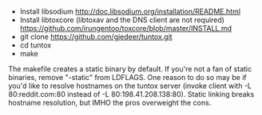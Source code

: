 * Install libsodium http://doc.libsodium.org/installation/README.html
* Install libtoxcore (libtoxav and the DNS client are not required) https://github.com/irungentoo/toxcore/blob/master/INSTALL.md
* git clone https://github.com/gjedeer/tuntox.git
* cd tuntox
* make

The makefile creates a static binary by default. If you're not a fan of static binaries, remove "-static" from LDFLAGS. One reason to do so may be if you'd like to resolve hostnames on the tuntox server (invoke client with -L 80:reddit.com:80 instead of -L 80:198.41.208.138:80). Static linking breaks hostname resolution, but IMHO the pros overweight the cons.
